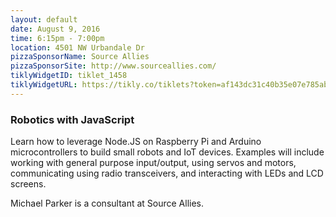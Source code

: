 ```yaml
---
layout: default
date: August 9, 2016
time: 6:15pm - 7:00pm
location: 4501 NW Urbandale Dr
pizzaSponsorName: Source Allies
pizzaSponsorSite: http://www.sourceallies.com/
tiklyWidgetID: tiklet_1458
tiklyWidgetURL: https://tikly.co/tiklets?token=af143dc31c40b35e07e785ab62c9d5d1d4bc9485
---
```


### Robotics with JavaScript

Learn how to leverage Node.JS on Raspberry Pi and Arduino microcontrollers to build small robots and IoT devices. Examples will include working with general purpose input/output, using servos and motors, communicating using radio transceivers, and interacting with LEDs and LCD screens.

Michael Parker is a consultant at Source Allies.
